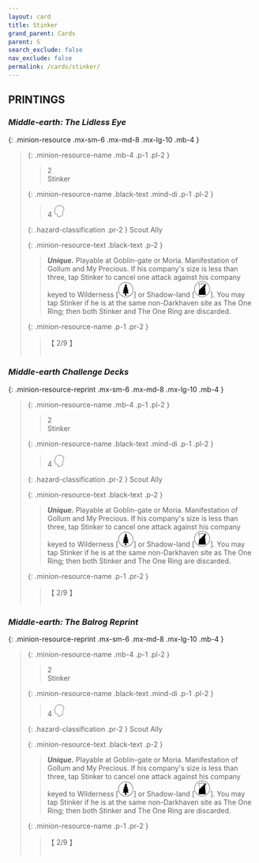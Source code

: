 ```yaml
---
layout: card
title: Stinker
grand_parent: Cards
parent: S
search_exclude: false
nav_exclude: false
permalink: /cards/stinker/
---
```


## PRINTINGS


### _Middle-earth: The Lidless Eye_

{: .minion-resource .mx-sm-6 .mx-md-8 .mx-lg-10 .mb-4 }
> {: .minion-resource-name .mb-4 .p-1 .pl-2 }
> > <div class="hazard-mp">2</div>
> > <div class="card-name">Stinker</div>
>
> {: .minion-resource-name .black-text .mind-di .p-1 .pl-2 }
> > 4 ![](/assets/images/mind.svg)
>
> {: .hazard-classification .pr-2 }
> Scout Ally
>
> {: .minion-resource-text .black-text .p-2 }
> > _**Unique.**_ Playable at Goblin-gate or Moria. Manifestation of Gollum and My Precious. If his company's size is less than three, tap Stinker to cancel one attack against his company keyed to Wilderness \[![](/assets/images/wilderness.svg)] or Shadow-land \[![](/assets/images/shadow-land.svg)]. You may tap Stinker if he is at the same non-Darkhaven site as The One Ring; then both Stinker and The One Ring are discarded. 
> 
> {: .minion-resource-name .p-1 .pr-2 }
> > <div class="card-shield">【 2/9 】</div>
> > <div class="card-corruption-white">&nbsp;</div>

### _Middle-earth Challenge Decks_

{: .minion-resource-reprint .mx-sm-6 .mx-md-8 .mx-lg-10 .mb-4 }
> {: .minion-resource-name .mb-4 .p-1 .pl-2 }
> > <div class="hazard-mp">2</div>
> > <div class="card-name">Stinker</div>
>
> {: .minion-resource-name .black-text .mind-di .p-1 .pl-2 }
> > 4 ![](/assets/images/mind.svg)
>
> {: .hazard-classification .pr-2 }
> Scout Ally
>
> {: .minion-resource-text .black-text .p-2 }
> > _**Unique.**_ Playable at Goblin-gate or Moria. Manifestation of Gollum and My Precious. If his company's size is less than three, tap Stinker to cancel one attack against his company keyed to Wilderness \[![](/assets/images/wilderness.svg)] or Shadow-land \[![](/assets/images/shadow-land.svg)]. You may tap Stinker if he is at the same non-Darkhaven site as The One Ring; then both Stinker and The One Ring are discarded. 
> 
> {: .minion-resource-name .p-1 .pr-2 }
> > <div class="card-shield">【 2/9 】</div>
> > <div class="card-corruption-white">&nbsp;</div>

### _Middle-earth: The Balrog Reprint_

{: .minion-resource-reprint .mx-sm-6 .mx-md-8 .mx-lg-10 .mb-4 }
> {: .minion-resource-name .mb-4 .p-1 .pl-2 }
> > <div class="hazard-mp">2</div>
> > <div class="card-name">Stinker</div>
>
> {: .minion-resource-name .black-text .mind-di .p-1 .pl-2 }
> > 4 ![](/assets/images/mind.svg)
>
> {: .hazard-classification .pr-2 }
> Scout Ally
>
> {: .minion-resource-text .black-text .p-2 }
> > _**Unique.**_ Playable at Goblin-gate or Moria. Manifestation of Gollum and My Precious. If his company's size is less than three, tap Stinker to cancel one attack against his company keyed to Wilderness \[![](/assets/images/wilderness.svg)] or Shadow-land \[![](/assets/images/shadow-land.svg)]. You may tap Stinker if he is at the same non-Darkhaven site as The One Ring; then both Stinker and The One Ring are discarded. 
> 
> {: .minion-resource-name .p-1 .pr-2 }
> > <div class="card-shield">【 2/9 】</div>
> > <div class="card-corruption-white">&nbsp;</div>
